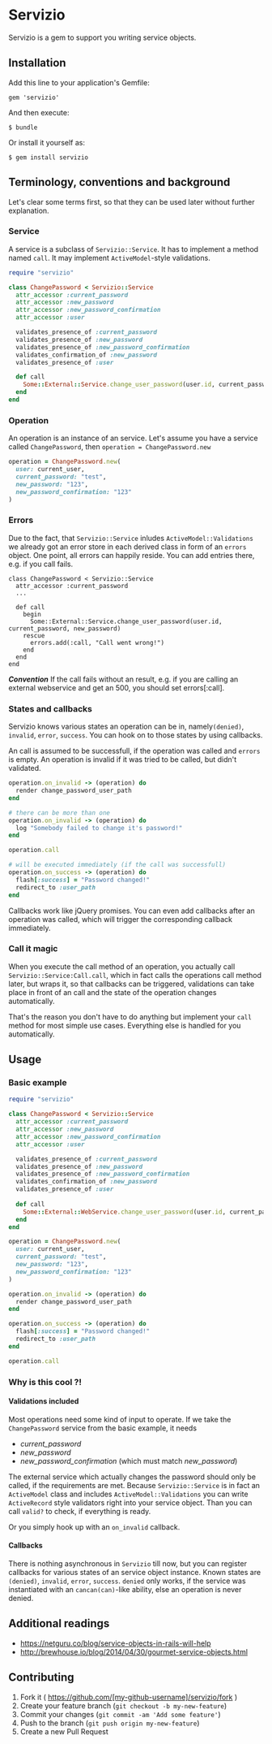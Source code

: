 # Servizio

Servizio is a gem to support you writing service objects.

## Installation

Add this line to your application's Gemfile:

    gem 'servizio'

And then execute:

    $ bundle

Or install it yourself as:

    $ gem install servizio



## Terminology, conventions and background

Let's clear some terms first, so that they can be used later without further explanation.

### Service

A service is a subclass of ```Servizio::Service```. It has to implement a method named ```call```. It may implement ```ActiveModel```-style validations.

```ruby
require "servizio"

class ChangePassword < Servizio::Service
  attr_accessor :current_password
  attr_accessor :new_password
  attr_accessor :new_password_confirmation
  attr_accessor :user

  validates_presence_of :current_password
  validates_presence_of :new_password
  validates_presence_of :new_password_confirmation
  validates_confirmation_of :new_password
  validates_presence_of :user

  def call
    Some::External::Service.change_user_password(user.id, current_password, new_password)
  end
end
```

### Operation

An operation is an instance of an service. Let's assume you have a service called ```ChangePassword```, then ```operation = ChangePassword.new```

```ruby
operation = ChangePassword.new(
  user: current_user,
  current_password: "test",
  new_password: "123",
  new_password_confirmation: "123"
)
```

### Errors

Due to the fact, that ```Servizio::Service``` inludes ```ActiveModel::Validations``` we already got an error store in each derived class in form of an ```errors``` object. One point, all errors can happily reside. You can add entries there, e.g. if you call fails.

```
class ChangePassword < Servizio::Service
  attr_accessor :current_password
  ...
  
  def call
    begin
      Some::External::Service.change_user_password(user.id, current_password, new_password)
    rescue
      errors.add(:call, "Call went wrong!")
    end
  end
end
```

***Convention***
If the call fails without an result, e.g. if you are calling an external webservice and get an 500, you should set errors[:call].

### States and callbacks

Servizio knows various states an operation can be in, namely```(denied)```, ```invalid```, ```error```, ```success```. You can hook on to those states by using callbacks.

An call is assumed to be successfull, if the operation was called and ```errors``` is empty. An operation is invalid if it was tried to be called, but didn't validated.

```ruby
operation.on_invalid -> (operation) do
  render change_password_user_path
end

# there can be more than one
operation.on_invalid -> (operation) do
  log "Somebody failed to change it's password!"
end

operation.call

# will be executed immediately (if the call was successfull)
operation.on_success -> (operation) do
  flash[:success] = "Password changed!"
  redirect_to :user_path
end
```

Callbacks work like jQuery promises. You can even add callbacks after an operation was called, which will trigger the corresponding callback immediately.

### Call it magic

When you execute the call method of an operation, you actually call ```Servizio::Service:Call.call```, which in fact calls the operations call method later, but wraps it, so that callbacks can be triggered, validations can take place in front of an call and the state of the operation changes automatically.

That's the reason you don't have to do anything but implement your ```call``` method for most simple use cases. Everything else is handled for you automatically.

## Usage

### Basic example

```ruby
require "servizio"

class ChangePassword < Servizio::Service
  attr_accessor :current_password
  attr_accessor :new_password
  attr_accessor :new_password_confirmation
  attr_accessor :user

  validates_presence_of :current_password
  validates_presence_of :new_password
  validates_presence_of :new_password_confirmation
  validates_confirmation_of :new_password
  validates_presence_of :user
  
  def call
    Some::External::WebService.change_user_password(user.id, current_password, new_password)
  end
end

operation = ChangePassword.new(
  user: current_user,
  current_password: "test",
  new_password: "123",
  new_password_confirmation: "123"
)

operation.on_invalid -> (operation) do
  render change_password_user_path
end

operation.on_success -> (operation) do
  flash[:success] = "Password changed!"
  redirect_to :user_path
end

operation.call
```

### Why is this cool ?!

#### Validations included

Most operations need some kind of input to operate. If we take the ```ChangePassword``` service from the basic example, it needs
* *current_password*
* *new_password*
* *new_password_confirmation* (which must match *new_password*)

The external service which actually changes the password should only be called, if the requirements are met. Because ```Servizio::Service``` is in fact an ```ActiveModel``` class and includes ```ActiveModel::Validations``` you can write ```ActiveRecord``` style validators right into your service object. Than you can call ```valid?``` to check, if everything is ready.

Or you simply hook up with an ```on_invalid``` callback.

#### Callbacks

There is nothing asynchronous in ```Servizio``` till now, but you can register callbacks for various states of an service object instance. Known states are ```(denied)```, ```invalid```, ```error```, ```success```. ```denied``` only works, if the service was instantiated with an ```cancan(can)```-like ability, else an operation is never denied.


## Additional readings
* https://netguru.co/blog/service-objects-in-rails-will-help
* http://brewhouse.io/blog/2014/04/30/gourmet-service-objects.html

## Contributing

1. Fork it ( https://github.com/[my-github-username]/servizio/fork )
2. Create your feature branch (`git checkout -b my-new-feature`)
3. Commit your changes (`git commit -am 'Add some feature'`)
4. Push to the branch (`git push origin my-new-feature`)
5. Create a new Pull Request
